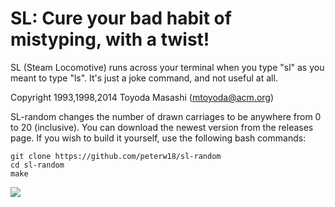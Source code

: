 SL: Cure your bad habit of mistyping, with a twist!
=======================================

SL (Steam Locomotive) runs across your terminal when you type "sl" as
you meant to type "ls". It's just a joke command, and not useful at
all.

Copyright 1993,1998,2014 Toyoda Masashi (mtoyoda@acm.org)

SL-random changes the number of drawn carriages to be anywhere from 0 to 20 (inclusive). You can download the newest version from the releases page.
If you wish to build it yourself, use the following bash commands:
```
git clone https://github.com/peterw18/sl-random
cd sl-random
make
```

![](demo.gif)
